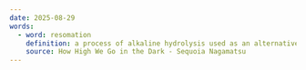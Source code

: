```yaml
---
date: 2025-08-29
words:
  - word: resomation
    definition: a process of alkaline hydrolysis used as an alternative to cremation, where a body is dissolved in a heated solution of water and alkali.
    source: How High We Go in the Dark - Sequoia Nagamatsu
---
```

